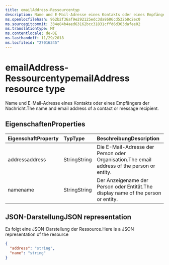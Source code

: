 ```yaml
---
title: emailAddress-Ressourcentyp
description: Name und E-Mail-Adresse eines Kontakts oder eines Empfängers der Nachricht.
ms.openlocfilehash: 962b2f36af9e292125edc3da8606cd532b8c2ec0
ms.sourcegitcommit: 334e84b4aed63162bcc31831cffd6d363dafee02
ms.translationtype: MT
ms.contentlocale: de-DE
ms.lasthandoff: 11/29/2018
ms.locfileid: "27016345"
---
```

# <a name="emailaddress-resource-type"></a><span data-ttu-id="4f72e-103">emailAddress-Ressourcentyp</span><span class="sxs-lookup"><span data-stu-id="4f72e-103">emailAddress resource type</span></span>

<span data-ttu-id="4f72e-104">Name und E-Mail-Adresse eines Kontakts oder eines Empfängers der Nachricht.</span><span class="sxs-lookup"><span data-stu-id="4f72e-104">The name and email address of a contact or message recipient.</span></span>

## <a name="properties"></a><span data-ttu-id="4f72e-105">Eigenschaften</span><span class="sxs-lookup"><span data-stu-id="4f72e-105">Properties</span></span>
| <span data-ttu-id="4f72e-106">Eigenschaft</span><span class="sxs-lookup"><span data-stu-id="4f72e-106">Property</span></span>     | <span data-ttu-id="4f72e-107">Typ</span><span class="sxs-lookup"><span data-stu-id="4f72e-107">Type</span></span>   |<span data-ttu-id="4f72e-108">Beschreibung</span><span class="sxs-lookup"><span data-stu-id="4f72e-108">Description</span></span>|
|:---------------|:--------|:----------|
|<span data-ttu-id="4f72e-109">address</span><span class="sxs-lookup"><span data-stu-id="4f72e-109">address</span></span>|<span data-ttu-id="4f72e-110">String</span><span class="sxs-lookup"><span data-stu-id="4f72e-110">String</span></span>|<span data-ttu-id="4f72e-111">Die E-Mail-Adresse der Person oder Organisation.</span><span class="sxs-lookup"><span data-stu-id="4f72e-111">The email address of the person or entity.</span></span>|
|<span data-ttu-id="4f72e-112">name</span><span class="sxs-lookup"><span data-stu-id="4f72e-112">name</span></span>|<span data-ttu-id="4f72e-113">String</span><span class="sxs-lookup"><span data-stu-id="4f72e-113">String</span></span>|<span data-ttu-id="4f72e-114">Der Anzeigename der Person oder Entität.</span><span class="sxs-lookup"><span data-stu-id="4f72e-114">The display name of the person or entity.</span></span>|

## <a name="json-representation"></a><span data-ttu-id="4f72e-115">JSON-Darstellung</span><span class="sxs-lookup"><span data-stu-id="4f72e-115">JSON representation</span></span>

<span data-ttu-id="4f72e-116">Es folgt eine JSON-Darstellung der Ressource.</span><span class="sxs-lookup"><span data-stu-id="4f72e-116">Here is a JSON representation of the resource</span></span>

<!-- {
  "blockType": "resource",
  "optionalProperties": [

  ],
  "@odata.type": "microsoft.graph.emailAddress"
}-->

```json
{
  "address": "string",
  "name": "string"
}

```

<!-- uuid: 8fcb5dbc-d5aa-4681-8e31-b001d5168d79
2015-10-25 14:57:30 UTC -->
<!-- {
  "type": "#page.annotation",
  "description": "emailAddress resource",
  "keywords": "",
  "section": "documentation",
  "tocPath": ""
}-->
